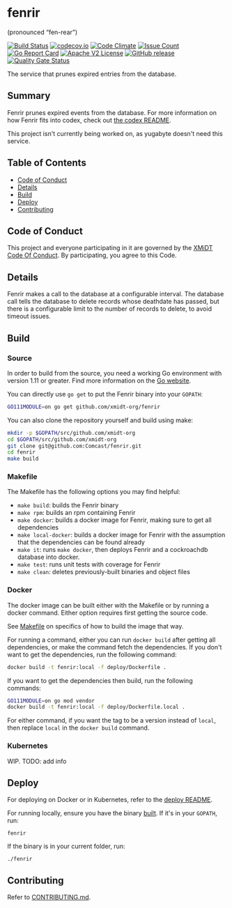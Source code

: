 # fenrir
(pronounced “fen-rear”)

[![Build Status](https://travis-ci.com/xmidt-org/fenrir.svg?branch=main)](https://travis-ci.com/xmidt-org/fenrir)
[![codecov.io](http://codecov.io/github/xmidt-org/fenrir/coverage.svg?branch=main)](http://codecov.io/github/xmidt-org/fenrir?branch=main)
[![Code Climate](https://codeclimate.com/github/xmidt-org/fenrir/badges/gpa.svg)](https://codeclimate.com/github/xmidt-org/fenrir)
[![Issue Count](https://codeclimate.com/github/xmidt-org/fenrir/badges/issue_count.svg)](https://codeclimate.com/github/xmidt-org/fenrir)
[![Go Report Card](https://goreportcard.com/badge/github.com/xmidt-org/fenrir)](https://goreportcard.com/report/github.com/xmidt-org/fenrir)
[![Apache V2 License](http://img.shields.io/badge/license-Apache%20V2-blue.svg)](https://github.com/xmidt-org/fenrir/blob/main/LICENSE)
[![GitHub release](https://img.shields.io/github/release/xmidt-org/fenrir.svg)](CHANGELOG.md)
[![Quality Gate Status](https://sonarcloud.io/api/project_badges/measure?project=xmidt-org_fenrir&metric=alert_status)](https://sonarcloud.io/dashboard?id=xmidt-org_fenrir)

The service that prunes expired entries from the database.

## Summary

Fenrir prunes expired events from the database. For more information on how 
Fenrir fits into codex, check out [the codex README](https://github.com/xmidt-org/codex-deploy).

This project isn't currently being worked on, as yugabyte doesn't need this service.

## Table of Contents

- [Code of Conduct](#code-of-conduct)
- [Details](#details)
- [Build](#build)
- [Deploy](#deploy)
- [Contributing](#contributing)

## Code of Conduct

This project and everyone participating in it are governed by the [XMiDT Code Of Conduct](https://xmidt.io/code_of_conduct/). 
By participating, you agree to this Code.

## Details

Fenrir makes a call to the database at a configurable interval.  The database 
call tells the database to delete records whose deathdate has passed, but there 
is a configurable limit to the number of records to delete, to avoid timeout 
issues.

## Build

### Source

In order to build from the source, you need a working Go environment with 
version 1.11 or greater. Find more information on the [Go website](https://golang.org/doc/install).

You can directly use `go get` to put the Fenrir binary into your `GOPATH`:
```bash
GO111MODULE=on go get github.com/xmidt-org/fenrir
```

You can also clone the repository yourself and build using make:

```bash
mkdir -p $GOPATH/src/github.com/xmidt-org
cd $GOPATH/src/github.com/xmidt-org
git clone git@github.com:Comcast/fenrir.git
cd fenrir
make build
```

### Makefile

The Makefile has the following options you may find helpful:
* `make build`: builds the Fenrir binary
* `make rpm`: builds an rpm containing Fenrir
* `make docker`: builds a docker image for Fenrir, making sure to get all 
   dependencies
* `make local-docker`: builds a docker image for Fenrir with the assumption
   that the dependencies can be found already
* `make it`: runs `make docker`, then deploys Fenrir and a cockroachdb 
   database into docker.
* `make test`: runs unit tests with coverage for Fenrir
* `make clean`: deletes previously-built binaries and object files

### Docker

The docker image can be built either with the Makefile or by running a docker 
command.  Either option requires first getting the source code.

See [Makefile](#Makefile) on specifics of how to build the image that way.

For running a command, either you can run `docker build` after getting all 
dependencies, or make the command fetch the dependencies.  If you don't want to 
get the dependencies, run the following command:
```bash
docker build -t fenrir:local -f deploy/Dockerfile .
```
If you want to get the dependencies then build, run the following commands:
```bash
GO111MODULE=on go mod vendor
docker build -t fenrir:local -f deploy/Dockerfile.local .
```

For either command, if you want the tag to be a version instead of `local`, 
then replace `local` in the `docker build` command.

### Kubernetes

WIP. TODO: add info

## Deploy

For deploying on Docker or in Kubernetes, refer to the [deploy README](https://github.com/xmidt-org/codex-deploy/tree/main/deploy/README.md).

For running locally, ensure you have the binary [built](#Source).  If it's in 
your `GOPATH`, run:
```
fenrir
```
If the binary is in your current folder, run:
```
./fenrir
```

## Contributing

Refer to [CONTRIBUTING.md](CONTRIBUTING.md).
